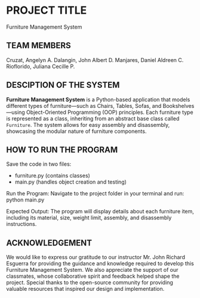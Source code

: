 # PROJECT TITLE
Furniture Management System

## TEAM MEMBERS
Cruzat, Angelyn A.
Dalangin, John Albert D.
Manjares, Daniel Aldreen C.
Rioflorido, Juliana Cecille P.

## DESCIPTION OF THE SYSTEM
**Furniture Management System** is a Python-based application that models different types of furniture—such as Chairs, Tables, Sofas, and Bookshelves—using Object-Oriented Programming (OOP) principles. Each furniture type is represented as a class, inheriting from an abstract base class called `Furniture`. The system allows for easy assembly and disassembly, showcasing the modular nature of furniture components.

## HOW TO RUN THE PROGRAM
Save the code in two files:
   - furniture.py (contains classes)
   - main.py (handles object creation and testing)

Run the Program:
Navigate to the project folder in your terminal and run:
python main.py

Expected Output:
The program will display details about each furniture item, including its material, size, weight limit, assembly, and disassembly instructions.

## ACKNOWLEDGEMENT
We would like to express our gratitude to our instructor Mr. John Richard Esguerra for providing the guidance and knowledge required to develop this Furniture Management System. We also appreciate the support of our classmates, whose collaborative spirit and feedback helped shape the project. Special thanks to the open-source community for providing valuable resources that inspired our design and implementation.


